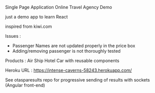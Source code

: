 Single Page Application Online Travel Agency Demo

just a demo app to learn React

inspired from kiwi.com

Issues : 

- Passenger Names are  not updated properly in the price box
- Adding/removing passenger is not thoroughly tested

Products :  Air
            Ship
            Hotel
            Car
  with reusable components          

Heroku URL : https://intense-caverns-58243.herokuapp.com/

See otasparesults repo for progressive sending of results with sockets (Angular front-end)